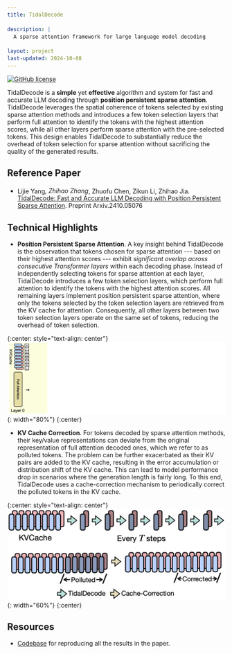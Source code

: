 ```yaml
---
title: TidalDecode

description: |
  A sparse attention framework for large language model decoding

layout: project
last-updated: 2024-10-08
---
```


[![GitHub license](http://dmlc.github.io/img/apache2.svg)](./LICENSE)

TidalDecode is a **simple** yet **effective** algorithm and system for fast and accurate LLM decoding through **position persistent
sparse attention**. TidalDecode leverages the spatial coherence of tokens selected by
existing sparse attention methods and introduces a few token selection layers that
perform full attention to identify the tokens with the highest attention scores, while
all other layers perform sparse attention with the pre-selected tokens. This design
enables TidalDecode to substantially reduce the overhead of token selection for
sparse attention without sacrificing the quality of the generated results.

## Reference Paper

- Lijie Yang<sup>*</sup>, Zhihao Zhang<sup>*</sup>, Zhuofu Chen, Zikun Li, Zhihao Jia. [TidalDecode: Fast and Accurate LLM Decoding with Position Persistent Sparse Attention](https://arxiv.org/pdf/2410.05076). Preprint Arxiv.2410.05076

## Technical Highlights

- **Position Persistent Sparse Attention**. A key insight behind TidalDecode is the observation that tokens chosen for sparse attention
  --- based on their highest attention scores --- exhibit *significant overlap across consecutive Transformer layers* within each decoding phase.
  Instead of independently selecting tokens for sparse attention at each layer, TidalDecode introduces a few token selection layers, which perform full attention
  to identify the tokens with the highest attention scores. All remaining layers implement position persistent sparse attention, where only the tokens selected by
  the token selection layers are retrieved from the KV cache for attention. Consequently, all other layers between two token selection layers operate on the same
  set of tokens, reducing the overhead of token selection.
  
{:center: style="text-align: center"}
![image](/img/tidaldecode/TidalDecode-GIF.gif){: width="80%"}
{:center}

- **KV Cache Correction**. For tokens decoded by sparse attention methods, their key/value representations can deviate from the original representation of full attention decoded ones,
  which we refer to as polluted tokens. The problem can be further exacerbated as their KV pairs are added to the KV cache, resulting in the error accumulation or distribution shift of
  the KV cache. This can lead to model performance drop in scenarios where the generation length is fairly long. To this end, TidalDecode uses a cache-correction mechanism to periodically correct
  the polluted tokens in the KV cache.
  
{:center: style="text-align: center"}
![image](/img/tidaldecode/Cache-Correction.jpg){: width="60%"}
{:center}

## Resources
- [Codebase](https://github.com/DerrickYLJ/TidalDecode) for reproducing all the results in the paper.
